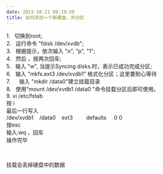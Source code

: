 ```yaml
---
date: 2013-10-21 09:19:59
title: 如何添加一个新硬盘，并分区
---
```



<p> 1.&nbsp;&nbsp;&nbsp;切换到root;<br /> 2.&nbsp;&nbsp;&nbsp;运行命令&nbsp;&quot;fdisk&nbsp;/dev/xvdb&quot;;<br /> 3.&nbsp;&nbsp;&nbsp;根据提示，依次输入&nbsp;&quot;n&quot;,&nbsp;&quot;p&quot;,&nbsp;&quot;1&quot;;<br /> 4.&nbsp;&nbsp;&nbsp;然后&nbsp;，按两次回车;<br /> 5.&nbsp;&nbsp;&nbsp;输入&nbsp;&quot;w&quot;,&nbsp;当提示Syncing&nbsp;disks.时，表示已成功完成分区;<br /> 6.&nbsp;&nbsp;&nbsp;输入&nbsp;&quot;mkfs.ext3&nbsp;/dev/xvdb1&quot;&nbsp;格式化分区；这里要耐心等待<br /> 7.&nbsp;&nbsp;&nbsp;&nbsp;&nbsp;&nbsp;输入&nbsp;&quot;mkdir&nbsp;/data0&quot;建立挂载目录<br /> 8.&nbsp;&nbsp;&nbsp;使用&quot;mount&nbsp;/dev/xvdb1&nbsp;/data0&nbsp;&quot;命令挂载分区后即可使用。<br /> 9.&nbsp;vi&nbsp;/etc/fstab<br /> 按&nbsp;i<br /> 最后一行写入<br /> /dev/xvdb1&nbsp;&nbsp;&nbsp;&nbsp;/data0&nbsp;&nbsp;&nbsp;&nbsp;ext3&nbsp;&nbsp;&nbsp;&nbsp;&nbsp;&nbsp;&nbsp;&nbsp;&nbsp;defaults&nbsp;&nbsp;&nbsp;&nbsp;&nbsp;0&nbsp;0<br /> 按esc&nbsp;<br /> 输入:wq&nbsp;，回车<br /> 操作完毕 </p> 
<p> <br /> </p> 
<p> 挂载会丢掉硬盘中的数据 </p>